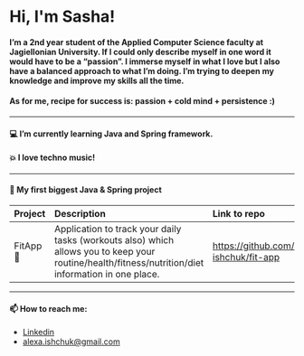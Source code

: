 # **Hi, I'm Sasha!**
#### I’m a 2nd year student of the Applied Computer Science faculty at Jagiellonian University. If I could only describe myself in one word it would have to be a “passion”. I immerse myself in what I love but I also have a balanced approach to what I’m doing. I’m trying to deepen my knowledge and improve my skills all the time. 
#### As for me, recipe for success is: **passion + cold mind + persistence** :) 

---
#### :computer: I’m currently learning Java and Spring framework.
#### :boom: I love techno music!
---
#### 👀 My first biggest **Java** & **Spring** project
| Project | Description | Link to repo |
| :-------| :---------- | :----------- |
| FitApp :cherries: | Application to track your daily tasks (workouts also) which<br /> allows you to keep your routine/health/fitness/nutrition/diet <br />information in one place. | https://github.com/sasha-ishchuk/fit-app |

---
#### 📫 How to reach me: 
- [Linkedin](https://www.linkedin.com/in/sasha-ishchuk/)
- alexa.ishchuk@gmail.com

<!---
sasha-ishchuk/sasha-ishchuk is a ✨ special ✨ repository because its `README.md` (this file) appears on your GitHub profile.
You can click the Preview link to take a look at your changes.
--->
